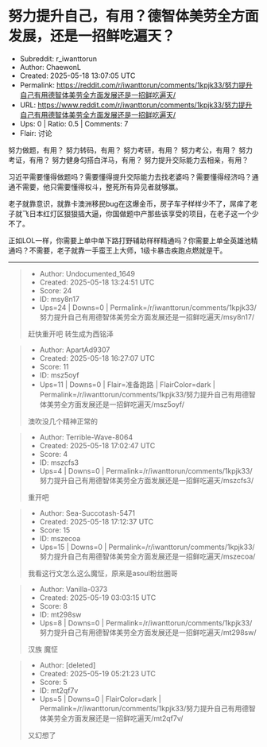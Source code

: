 # 努力提升自己，有用？德智体美劳全方面发展，还是一招鲜吃遍天？

- Subreddit: r_iwanttorun
- Author: ChaewonL
- Created: 2025-05-18 13:07:05 UTC
- Permalink: https://reddit.com/r/iwanttorun/comments/1kpjk33/努力提升自己有用德智体美劳全方面发展还是一招鲜吃遍天/
- URL: https://www.reddit.com/r/iwanttorun/comments/1kpjk33/努力提升自己有用德智体美劳全方面发展还是一招鲜吃遍天/
- Ups: 0 | Ratio: 0.5 | Comments: 7
- Flair: 讨论


努力做题，有用？ 努力转码，有用？ 努力考研，有用？ 努力考公，有用？
努力考证，有用？ 努力健身勾搭白洋马，有用？
努力提升交际能力去相亲，有用？

习近平需要懂得做题吗？需要懂得提升交际能力去找老婆吗？需要懂得经济吗？通通不需要，他只需要懂得权斗，整死所有异见者就够赢。

老子就靠意识，就靠卡澳洲移民bug在这爆金币，房子车子样样少不了，屌痒了老子就飞日本红灯区狠狠插大逼，你国做题中产那些该享受的项目，在老子这一个少不了。

正如LOL一样，你需要上单中单下路打野辅助样样精通吗？你需要上单全英雄池精通吗？不需要，老子就靠一手蛮王上大师，1级卡暴击疾跑点燃就是干。


---

> - Author: Undocumented_1649
> - Created: 2025-05-18 13:24:51 UTC
> - Score: 24
> - ID: msy8n17
> - Ups=24 | Downs=0 | Permalink=/r/iwanttorun/comments/1kpjk33/努力提升自己有用德智体美劳全方面发展还是一招鲜吃遍天/msy8n17/
>
> 赶快重开吧 转生成为西铭泽

> - Author: ApartAd9307
> - Created: 2025-05-18 16:27:07 UTC
> - Score: 11
> - ID: msz5oyf
> - Ups=11 | Downs=0 | Flair=准备跑路 | FlairColor=dark | Permalink=/r/iwanttorun/comments/1kpjk33/努力提升自己有用德智体美劳全方面发展还是一招鲜吃遍天/msz5oyf/
>
> 澳吹没几个精神正常的

> - Author: Terrible-Wave-8064
> - Created: 2025-05-18 17:02:47 UTC
> - Score: 4
> - ID: mszcfs3
> - Ups=4 | Downs=0 | Permalink=/r/iwanttorun/comments/1kpjk33/努力提升自己有用德智体美劳全方面发展还是一招鲜吃遍天/mszcfs3/
>
> 重开吧

> - Author: Sea-Succotash-5471
> - Created: 2025-05-18 17:12:37 UTC
> - Score: 15
> - ID: mszecoa
> - Ups=15 | Downs=0 | Permalink=/r/iwanttorun/comments/1kpjk33/努力提升自己有用德智体美劳全方面发展还是一招鲜吃遍天/mszecoa/
>
> 我看这行文怎么这么魔怔，原来是asoul粉丝圈哥

> - Author: Vanilla-0373
> - Created: 2025-05-19 03:03:15 UTC
> - Score: 8
> - ID: mt298sw
> - Ups=8 | Downs=0 | Permalink=/r/iwanttorun/comments/1kpjk33/努力提升自己有用德智体美劳全方面发展还是一招鲜吃遍天/mt298sw/
>
> 汉族 魔怔

> - Author: [deleted]
> - Created: 2025-05-19 05:21:23 UTC
> - Score: 5
> - ID: mt2qf7v
> - Ups=5 | Downs=0 | FlairColor=dark | Permalink=/r/iwanttorun/comments/1kpjk33/努力提升自己有用德智体美劳全方面发展还是一招鲜吃遍天/mt2qf7v/
>
> 又幻想了
